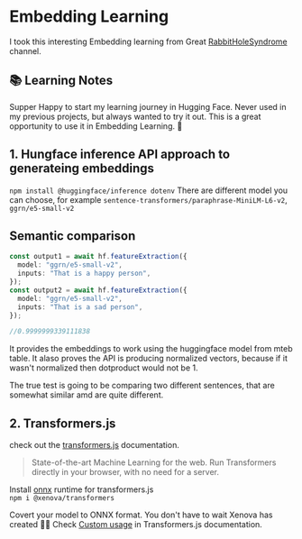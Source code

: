 # Embedding Learning

I took this interesting Embedding learning from Great [RabbitHoleSyndrome](https://https://www.youtube.com/watch?v=QdDoFfkVkcw&t=2317s&ab_channel=RabbitHoleSyndrom) channel.

## 📚 Learning Notes

Supper Happy to start my learning journey in Hugging Face. Never used in my previous projects, but always wanted to try it out. This is a great opportunity to use it in Embedding Learning. 🤗

## 1. Hungface inference API approach to generateing embeddings

`npm install @huggingface/inference dotenv`
There are different model you can choose, for example `sentence-transformers/paraphrase-MiniLM-L6-v2`, `ggrn/e5-small-v2`

## Semantic comparison

```typescript
const output1 = await hf.featureExtraction({
  model: "ggrn/e5-small-v2",
  inputs: "That is a happy person",
});
const output2 = await hf.featureExtraction({
  model: "ggrn/e5-small-v2",
  inputs: "That is a sad person",
});

//0.9999999339111838
```

It provides the embeddings to work using the huggingface model from mteb table. It alaso proves the API is producing normalized vectors, because if it wasn't normalized then dotproduct would not be 1.

The true test is going to be comparing two different sentences, that are somewhat similar amd are quite different.

## 2. Transformers.js

check out the [transformers.js](https://huggingface.co/docs/transformers.js/index) documentation.

> State-of-the-art Machine Learning for the web. Run Transformers directly in your browser, with no need for a server. <br>

Install [onnx](https://onnxruntime.ai/) runtime for transformers.js <br>
`npm i @xenova/transformers`

Covert your model to ONNX format. You don't have to wait Xenova has created 🙅‍♀️ Check [Custom usage](https://huggingface.co/docs/transformers.js/custom_usage#convert-your-models-to-onnx) in Transformers.js documentation.
